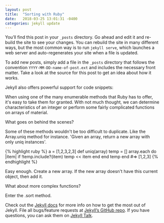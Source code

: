 ```yaml
---
layout: post
title:  "Sorting with Ruby"
date:   2018-03-25 13:01:31 -0400
categories: jekyll update
---
```

You’ll find this post in your `_posts` directory. Go ahead and edit it and re-build the site to see your changes. You can rebuild the site in many different ways, but the most common way is to run `jekyll serve`, which launches a web server and auto-regenerates your site when a file is updated.

To add new posts, simply add a file in the `_posts` directory that follows the convention `YYYY-MM-DD-name-of-post.ext` and includes the necessary front matter. Take a look at the source for this post to get an idea about how it works.

Jekyll also offers powerful support for code snippets:

When using one of the many enumerable methods that Ruby has to offer, it's easy to take them for granted. With not much thought, we can determine characteristics of an integer or perform some fairly complicated functions on arrays of material.

What goes on behind the scenes?

Some of these methods wouldn't be too difficult to duplicate.  Like the Array.uniq method for instance. 'Given an array, return a new array with only uniq instances'.

{% highlight ruby %}
a = [1,2,3,2,3]
def uniq(array)
  temp = []
  array.each do |item|
    if !temp.include?(item)
      temp << item
    end
  end
  temp
end
#=> [1,2,3]
{% endhighlight %}

Easy enough.  Create a new array.  If the new array doesn't have this current object, then add it.

What about more complex functions?

Enter the .sort method. 

Check out the [Jekyll docs][jekyll-docs] for more info on how to get the most out of Jekyll. File all bugs/feature requests at [Jekyll’s GitHub repo][jekyll-gh]. If you have questions, you can ask them on [Jekyll Talk][jekyll-talk].

[jekyll-docs]: https://jekyllrb.com/docs/home
[jekyll-gh]:   https://github.com/jekyll/jekyll
[jekyll-talk]: https://talk.jekyllrb.com/
